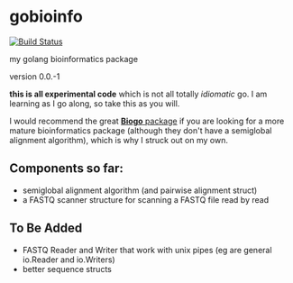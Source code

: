 # gobioinfo

[![Build Status](https://travis-ci.org/crmackay/gobioinfo.svg?branch=master)](https://travis-ci.org/crmackay/gobioinfo)

my golang bioinformatics package

version 0.0.-1

**this is all experimental code** which is not all totally *idiomatic* go. I am learning as I go along, so take this as you will.

I would recommend the great [**Biogo** package](http://github.com/biogo) if you are looking for a more mature bioinformatics package (although they don't have a semiglobal alignment algorithm), which is why I struck out on my own.

## Components so far:

- semiglobal alignment algorithm (and pairwise alignment struct)
- a FASTQ scanner structure for scanning a FASTQ file read by read

## To Be Added

- FASTQ Reader and Writer that work with unix pipes (eg are general io.Reader and io.Writers)
- better sequence structs
